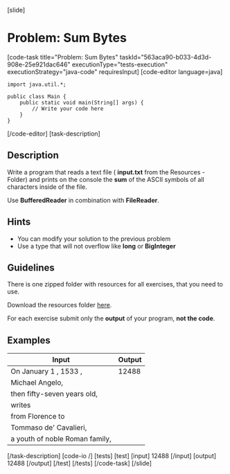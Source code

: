 [slide]
# Problem: Sum Bytes
[code-task title="Problem: Sum Bytes" taskId="563aca90-b033-4d3d-908e-25e921dac646" executionType="tests-execution" executionStrategy="java-code" requiresInput]
[code-editor language=java]
```
import java.util.*;

public class Main {
    public static void main(String[] args) {
        // Write your code here
    }
}
```
[/code-editor]
[task-description]
## Description
Write a program that reads a text file ( **input.txt** from the Resources - Folder) and prints on the console the **sum** of the ASCII symbols of all characters inside of the file.

Use **BufferedReader** in combination with **FileReader**.

## Hints

- You can modify your solution to the previous problem
- Use a type that will not overflow like **long** or **BigInteger**

## Guidelines
There is one zipped folder with resources for all exercises, that you need to use. 

Download the resources folder [here](https://mega.nz/file/nIwjSaKQ#KQpc5igeWhk70YWHwrA7QRqqyAySVW5xap-dxwFULgU).

For each exercise submit only the **output** of your program, **not the code**.

## Examples
| **Input** | **Output** |
| --- | --- |
| On January 1 , 1533 ,  | 12488 |
| Michael Angelo,  |  |
| then fifty-seven years old,  |  |
| writes |  |
| from Florence to  |  |
| Tommaso de' Cavalieri,  |  |
| a youth of noble Roman family, |  |

[/task-description]
[code-io /]
[tests]
[test]
[input]
12488
[/input]
[output]
12488
[/output]
[/test]
[/tests]
[/code-task]
[/slide]